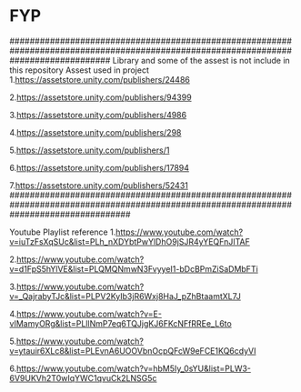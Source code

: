 # FYP


####################################################################################################################################
Library and some of the assest is not include in this repository 
Assest used in project 
1.https://assetstore.unity.com/publishers/24486

2.https://assetstore.unity.com/publishers/94399

3.https://assetstore.unity.com/publishers/4986

4.https://assetstore.unity.com/publishers/298

5.https://assetstore.unity.com/publishers/1

6.https://assetstore.unity.com/publishers/17894

7.https://assetstore.unity.com/publishers/52431
########################################################################################################################################

Youtube Playlist reference
1.https://www.youtube.com/watch?v=iuTzFsXqSUc&list=PLh_nXDYbtPwYlDhO9jSJR4yYEQFnJITAF

2.https://www.youtube.com/watch?v=d1FpS5hYlVE&list=PLQMQNmwN3FvyyeI1-bDcBPmZiSaDMbFTi

3.https://www.youtube.com/watch?v=_QajrabyTJc&list=PLPV2KyIb3jR6Wxj8HaJ_pZhBtaamtXL7J

4.https://www.youtube.com/watch?v=E-vIMamyORg&list=PLllNmP7eq6TQJjgKJ6FKcNFfRREe_L6to

5.https://www.youtube.com/watch?v=ytauir6XLc8&list=PLEvnA6UOOVbnOcpQFcW9eFCE1KQ6cdyVI

6.https://www.youtube.com/watch?v=hbM5Iy_0sYU&list=PLW3-6V9UKVh2T0wIqYWC1qvuCk2LNSG5c

